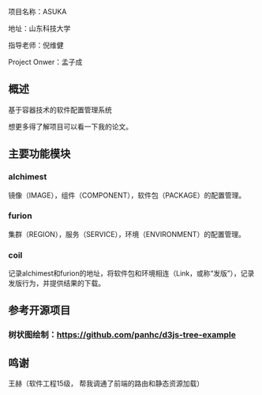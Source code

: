 项目名称：ASUKA

地址：山东科技大学

指导老师：倪维健

Project Onwer：孟子成


## 概述

基于容器技术的软件配置管理系统

想更多得了解项目可以看一下我的论文。


## 主要功能模块

### alchimest
镜像（IMAGE），组件（COMPONENT），软件包（PACKAGE）的配置管理。

### furion
集群（REGION），服务（SERVICE），环境（ENVIRONMENT）的配置管理。

### coil
记录alchimest和furion的地址，将软件包和环境相连（Link，或称“发版”），记录发版行为，并提供结果的下载。


## 参考开源项目

### 树状图绘制：https://github.com/panhc/d3js-tree-example


## 鸣谢
王赫（软件工程15级， 帮我调通了前端的路由和静态资源加载）
